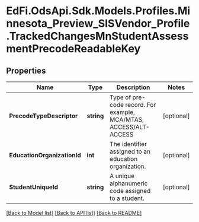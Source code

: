 # EdFi.OdsApi.Sdk.Models.Profiles.Minnesota_Preview_SISVendor_Profile.TrackedChangesMnStudentAssessmentPrecodeReadableKey

## Properties

Name | Type | Description | Notes
------------ | ------------- | ------------- | -------------
**PrecodeTypeDescriptor** | **string** | Type of pre-code record. For example, MCA/MTAS, ACCESS/ALT-ACCESS | [optional] 
**EducationOrganizationId** | **int** | The identifier assigned to an education organization. | [optional] 
**StudentUniqueId** | **string** | A unique alphanumeric code assigned to a student. | [optional] 

[[Back to Model list]](../README.md#documentation-for-models) [[Back to API list]](../README.md#documentation-for-api-endpoints) [[Back to README]](../README.md)

